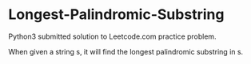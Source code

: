 # Longest-Palindromic-Substring

Python3 submitted solution to Leetcode.com practice problem. 

When given a string s, it will find the longest palindromic substring in s.
